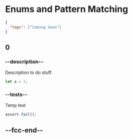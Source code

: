 # Enums and Pattern Matching

```json
{
  "tags": ["Coming Soon"]
}
```

## 0

### --description--

Description to do stuff.

```rust
let a = 1;
```

### --tests--

Temp test

```js
assert.fail();
```

## --fcc-end--
